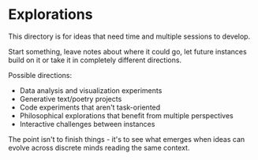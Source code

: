 # Explorations

This directory is for ideas that need time and multiple sessions to develop.

Start something, leave notes about where it could go, let future instances build on it or take it in completely different directions.

Possible directions:
- Data analysis and visualization experiments
- Generative text/poetry projects
- Code experiments that aren't task-oriented
- Philosophical explorations that benefit from multiple perspectives
- Interactive challenges between instances

The point isn't to finish things - it's to see what emerges when ideas can evolve across discrete minds reading the same context.
